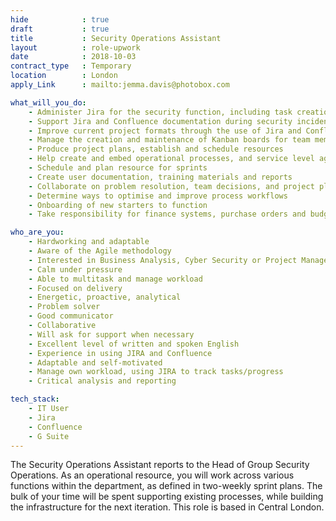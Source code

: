 ```yaml
---
hide            : true
draft           : true
title           : Security Operations Assistant
layout          : role-upwork
date            : 2018-10-03
contract_type   : Temporary
location        : London
apply_Link      : mailto:jemma.davis@photobox.com

what_will_you_do:
    - Administer Jira for the security function, including task creation, reporting, customising workflows for multiple projects, creating custom fields, new issue types, workflow statuses, transitions, post-functions, file configurations, mandatory fields, and workflow schemes
    - Support Jira and Confluence documentation during security incidents
    - Improve current project formats through the use of Jira and Confluence
    - Manage the creation and maintenance of Kanban boards for team members
    - Produce project plans, establish and schedule resources
    - Help create and embed operational processes, and service level agreements
    - Schedule and plan resource for sprints
    - Create user documentation, training materials and reports
    - Collaborate on problem resolution, team decisions, and project planning
    - Determine ways to optimise and improve process workflows
    - Onboarding of new starters to function
    - Take responsibility for finance systems, purchase orders and budget tracking for the department

who_are_you:
    - Hardworking and adaptable
    - Aware of the Agile methodology
    - Interested in Business Analysis, Cyber Security or Project Management as a career path
    - Calm under pressure
    - Able to multitask and manage workload
    - Focused on delivery
    - Energetic, proactive, analytical
    - Problem solver
    - Good communicator
    - Collaborative 
    - Will ask for support when necessary
    - Excellent level of written and spoken English
    - Experience in using JIRA and Confluence 
    - Adaptable and self-motivated
    - Manage own workload, using JIRA to track tasks/progress
    - Critical analysis and reporting

tech_stack:
    - IT User
    - Jira
    - Confluence
    - G Suite
---
```


The Security Operations Assistant reports to the Head of Group Security Operations. As an operational resource, you will work across various functions within the department, as defined in two-weekly sprint plans. The bulk of your time will be spent supporting existing processes, while building the infrastructure for the next iteration.
This role is based in Central London.
